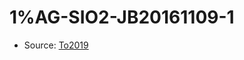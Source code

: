 <a name="material" />

# 1%AG-SIO2-JB20161109-1
<script type="application/ld+json">
  {
    "@context": "https://schema.org/",
    "@type": "ChemicalSubstance",
    "http://purl.org/dc/terms/conformsTo":
      {
        "@type": "CreativeWork",
        "@id": "https://bioschemas.org/profiles/ChemicalSubstance/0.4-RELEASE/"
      },
    "@id": "https://egonw.github.io/nanowiki/nanowiki510.html#material",
    "name": "1%AG-SIO2-JB20161109-1",
    "sameAs": "http://127.0.0.1/mediawiki/index.php/Special:URIResolver/1-25AG-2DSIO2-2DJB20161109-2D1"
  }
</script>


* Source: [To2019](To2019.md)
